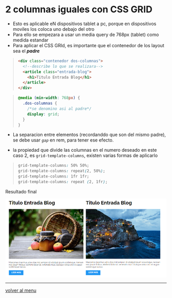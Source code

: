 # 2 columnas iguales con CSS GRID

- Esto es aplicable eN dispositivos tablet a pc, porque en dispositivos moviles los coloca uno debajo del otro
- Para ello se empezara a usar un media query de 768px (tablet) como medida estandar
- Para aplicar el CSS GRId, es importante que el contenedor de los layout sea el **_padre_**

> ```html
> <div class="contenedor dos-columnas">
>   <!--describe lo que se realizara-->
>   <article class="entrada-blog">
>     <h1>Titulo Entrada Blog</h1>
>   </article>
> </div>
> ```

> ```css
> @media (min-width: 768px) {
>   .dos-columnas {
>     /*se denomino asi al padre*/
>     display: grid;
>   }
> }
> ```

- La separacion entre elementos (recordanddo que son del mismo padre), se debe usar _`gap`_ en rem, para tener ese efecto.

- la propiedad que divide las columnas en el numero deseado en este caso 2, es `grid-template-columns`, existen varias formas de aplicarlo

> ```css
> grid-template-columns: 50% 50%;
> grid-template-columns: repeat(2, 50%);
> grid-template-columns: 1fr 1fr;
> grid-template-columns: repeat (2, 1fr);
> ```

Resultado final

![2 columnas](/patternDesign/examples/01-2columnas_iguales_css_grid/img/d-columns-grid.png)

---

[volver al menu](/patternDesign/)
